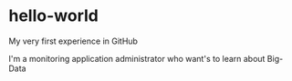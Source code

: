 # hello-world
My very first experience in GitHub

I'm a monitoring application administrator who want's to learn about Big-Data
